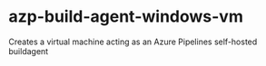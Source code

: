 # azp-build-agent-windows-vm
Creates a virtual machine acting as an Azure Pipelines self-hosted buildagent
